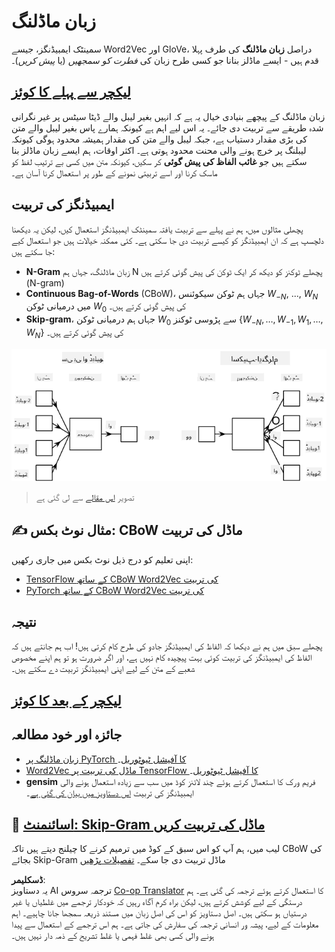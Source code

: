 <!--
CO_OP_TRANSLATOR_METADATA:
{
  "original_hash": "31b46ba1f3aa78578134d4829f88be53",
  "translation_date": "2025-08-26T08:29:29+00:00",
  "source_file": "lessons/5-NLP/15-LanguageModeling/README.md",
  "language_code": "ur"
}
-->
# زبان ماڈلنگ

سمینٹک ایمبیڈنگز، جیسے Word2Vec اور GloVe، دراصل **زبان ماڈلنگ** کی طرف پہلا قدم ہیں - ایسے ماڈلز بنانا جو کسی طرح زبان کی *فطرت کو سمجھیں* (یا *پیش کریں*)۔

## [لیکچر سے پہلے کا کوئز](https://ff-quizzes.netlify.app/en/ai/quiz/29)

زبان ماڈلنگ کے پیچھے بنیادی خیال یہ ہے کہ انہیں بغیر لیبل والے ڈیٹا سیٹس پر غیر نگرانی شدہ طریقے سے تربیت دی جائے۔ یہ اس لیے اہم ہے کیونکہ ہمارے پاس بغیر لیبل والے متن کی بڑی مقدار دستیاب ہے، جبکہ لیبل والے متن کی مقدار ہمیشہ محدود ہوگی کیونکہ لیبلنگ پر خرچ ہونے والی محنت محدود ہوتی ہے۔ اکثر اوقات، ہم ایسے زبان ماڈلز بنا سکتے ہیں جو **غائب الفاظ کی پیش گوئی** کر سکیں، کیونکہ متن میں کسی بے ترتیب لفظ کو ماسک کرنا اور اسے تربیتی نمونے کے طور پر استعمال کرنا آسان ہے۔

## ایمبیڈنگز کی تربیت

پچھلی مثالوں میں، ہم نے پہلے سے تربیت یافتہ سمینٹک ایمبیڈنگز استعمال کیں، لیکن یہ دیکھنا دلچسپ ہے کہ ان ایمبیڈنگز کو کیسے تربیت دی جا سکتی ہے۔ کئی ممکنہ خیالات ہیں جو استعمال کیے جا سکتے ہیں:

* **N-Gram** زبان ماڈلنگ، جہاں ہم N پچھلے ٹوکنز کو دیکھ کر ایک ٹوکن کی پیش گوئی کرتے ہیں (N-gram)
* **Continuous Bag-of-Words** (CBoW)، جہاں ہم ٹوکن سیکوئنس $W_{-N}$, ..., $W_N$ میں درمیانی ٹوکن $W_0$ کی پیش گوئی کرتے ہیں۔
* **Skip-gram**، جہاں ہم درمیانی ٹوکن $W_0$ سے پڑوسی ٹوکنز {$W_{-N},\dots, W_{-1}, W_1,\dots, W_N$} کی پیش گوئی کرتے ہیں۔

![الفاظ کو ویکٹرز میں تبدیل کرنے کے لیے الگورتھمز پر مبنی تصویر](../../../../../translated_images/example-algorithms-for-converting-words-to-vectors.fbe9207a726922f6f0f5de66427e8a6eda63809356114e28fb1fa5f4a83ebda7.ur.png)

> تصویر [اس مقالے](https://arxiv.org/pdf/1301.3781.pdf) سے لی گئی ہے

## ✍️ مثال نوٹ بکس: CBoW ماڈل کی تربیت

اپنی تعلیم کو درج ذیل نوٹ بکس میں جاری رکھیں:

* [TensorFlow کے ساتھ CBoW Word2Vec کی تربیت](../../../../../lessons/5-NLP/15-LanguageModeling/CBoW-TF.ipynb)
* [PyTorch کے ساتھ CBoW Word2Vec کی تربیت](../../../../../lessons/5-NLP/15-LanguageModeling/CBoW-PyTorch.ipynb)

## نتیجہ

پچھلے سبق میں ہم نے دیکھا کہ الفاظ کی ایمبیڈنگز جادو کی طرح کام کرتی ہیں! اب ہم جانتے ہیں کہ الفاظ کی ایمبیڈنگز کی تربیت کوئی بہت پیچیدہ کام نہیں ہے، اور اگر ضرورت ہو تو ہم اپنے مخصوص شعبے کے متن کے لیے اپنی ایمبیڈنگز تربیت دے سکتے ہیں۔

## [لیکچر کے بعد کا کوئز](https://ff-quizzes.netlify.app/en/ai/quiz/30)

## جائزہ اور خود مطالعہ

* [زبان ماڈلنگ پر PyTorch کا آفیشل ٹیوٹوریل](https://pytorch.org/tutorials/beginner/nlp/word_embeddings_tutorial.html)۔
* [Word2Vec ماڈل کی تربیت پر TensorFlow کا آفیشل ٹیوٹوریل](https://www.TensorFlow.org/tutorials/text/word2vec)۔
* **gensim** فریم ورک کا استعمال کرتے ہوئے چند لائنز کوڈ میں سب سے زیادہ استعمال ہونے والی ایمبیڈنگز کی تربیت [اس دستاویز میں بیان کی گئی ہے](https://pytorch.org/tutorials/beginner/nlp/word_embeddings_tutorial.html)۔

## 🚀 [اسائنمنٹ: Skip-Gram ماڈل کی تربیت کریں](lab/README.md)

لیب میں، ہم آپ کو اس سبق کے کوڈ میں ترمیم کرنے کا چیلنج دیتے ہیں تاکہ CBoW کی بجائے Skip-Gram ماڈل تربیت دی جا سکے۔ [تفصیلات پڑھیں](lab/README.md)

**ڈسکلیمر**:  
یہ دستاویز AI ترجمہ سروس [Co-op Translator](https://github.com/Azure/co-op-translator) کا استعمال کرتے ہوئے ترجمہ کی گئی ہے۔ ہم درستگی کے لیے کوشش کرتے ہیں، لیکن براہ کرم آگاہ رہیں کہ خودکار ترجمے میں غلطیاں یا غیر درستیاں ہو سکتی ہیں۔ اصل دستاویز کو اس کی اصل زبان میں مستند ذریعہ سمجھا جانا چاہیے۔ اہم معلومات کے لیے، پیشہ ور انسانی ترجمہ کی سفارش کی جاتی ہے۔ ہم اس ترجمے کے استعمال سے پیدا ہونے والی کسی بھی غلط فہمی یا غلط تشریح کے ذمہ دار نہیں ہیں۔